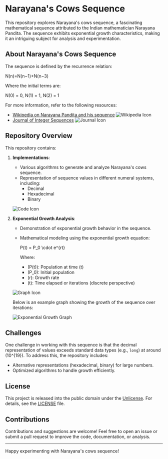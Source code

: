 # Narayana's Cows Sequence

This repository explores Narayana's cows sequence, a fascinating mathematical sequence attributed to the Indian mathematician Narayana Pandita. The sequence exhibits exponential growth characteristics, making it an intriguing subject for analysis and experimentation.

## About Narayana's Cows Sequence
The sequence is defined by the recurrence relation:

N(n)=N(n−1)+N(n−3)

Where the initial terms are:

N(0) = 0, N(1) = 1, N(2) = 1


For more information, refer to the following resources:
- [Wikipedia on Narayana Pandita and his sequence](https://en.wikipedia.org/wiki/Narayana_Pandita_(mathematician)#Narayana's_cows_sequence) ![Wikipedia Icon](https://img.icons8.com/color/48/000000/wikipedia.png)
- [Journal of Integer Sequences](https://cs.uwaterloo.ca/journals/JIS/VOL23/Das/bravo17.pdf) ![Journal Icon](https://img.icons8.com/ios-filled/50/000000/journal.png)

## Repository Overview
This repository contains:

1. **Implementations**:
   - Various algorithms to generate and analyze Narayana's cows sequence.
   - Representation of sequence values in different numeral systems, including:
     - Decimal
     - Hexadecimal
     - Binary

   ![Code Icon](https://img.icons8.com/fluency/48/000000/code.png)

2. **Exponential Growth Analysis**:
   - Demonstration of exponential growth behavior in the sequence.
   - Mathematical modeling using the exponential growth equation:
     
     P(t) = P_0 \cdot e^{rt}
     
     Where:
     - \(P(t)\): Population at time \(t\)
     - \(P_0\): Initial population
     - \(r\): Growth rate
     - \(t\): Time elapsed or iterations (discrete perspective)

   ![Graph Icon](https://img.icons8.com/fluency/48/000000/combo-chart.png)

   Below is an example graph showing the growth of the sequence over iterations:

   ![Exponential Growth Graph](https://via.placeholder.com/600x300?text=Exponential+Growth+Graph)

## Challenges
One challenge in working with this sequence is that the decimal representation of values exceeds standard data types (e.g., `long`) at around \(10^{19}\). To address this, the repository includes:
- Alternative representations (hexadecimal, binary) for large numbers.
- Optimized algorithms to handle growth efficiently.

## License
This project is released into the public domain under the [Unlicense](https://unlicense.org). For details, see the [LICENSE](./LICENSE) file.


## Contributions
Contributions and suggestions are welcome! Feel free to open an issue or submit a pull request to improve the code, documentation, or analysis.



---

Happy experimenting with Narayana's cows sequence!
